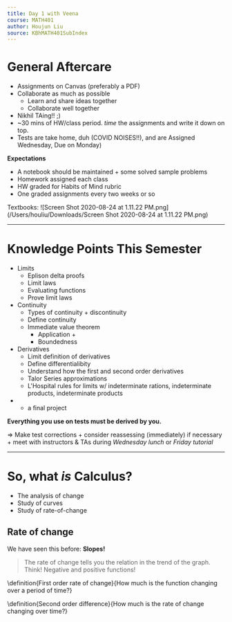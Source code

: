 ```yaml
---
title: Day 1 with Veena
course: MATH401
author: Houjun Liu
source: KBhMATH401SubIndex
---
```


# General Aftercare
* Assignments on Canvas (preferably a PDF) 
* Collaborate as much as possible
    * Learn and share ideas together
    * Collaborate well together
* Nikhil TAing!! ;)
* ~30 mins of HW/class period. *time* the assignments and write it down on top. 
* Tests are take home, duh (COVID NOISES!!), and are Assigned Wednesday, Due on Monday)

**Expectations**
* A notebook should be maintained + some solved sample problems
* Homework assigned each class
* HW graded for Habits of Mind rubric
* One graded assignments every two weeks or so

Textbooks:
![Screen Shot 2020-08-24 at 1.11.22 PM.png](/Users/houliu/Downloads/Screen Shot 2020-08-24 at 1.11.22 PM.png)

***

# Knowledge Points This Semester
* Limits
    * Eplison delta proofs
    * Limit laws
    * Evaluating functions
    * Prove limit laws
* Continuity
    * Types of continuity + discontinuity
    * Define continuity
    * Immediate value theorem
        * Application +
        * Boundedness
* Derivatives 
   * Limit definition of derivatives
   * Define differentialibity
   * Understand how the first and second order derivatives
    * Talor Series approximations
    * L'Hospital rules for limits w/ indeterminate rations, indeterminate products, indeterminate products
* + a final project

**Everything you use on tests must be derived by you.**

=> Make test corrections + consider reassessing (immediately) if necessary + meet with instructors & TAs during _Wednesday lunch_ or _Friday tutorial_

***

# So, what _is_ Calculus?
* The analysis of change
* Study of curves
* Study of rate-of-change

## Rate of change
We have seen this before: **Slopes!**

> The rate of change tells you the relation in the trend of the graph. Think! Negative and positive functions!

\definition{First order rate of change}{How much is the function changing over a period of time?}

\definition{Second order difference}{How much is the rate of change changing over time?}
